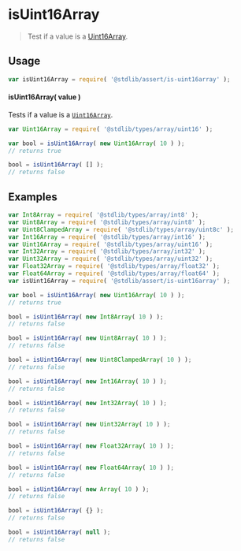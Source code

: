 # isUint16Array

> Test if a value is a [Uint16Array][mdn-uint16array].

<section class="usage">

## Usage

```javascript
var isUint16Array = require( '@stdlib/assert/is-uint16array' );
```

#### isUint16Array( value )

Tests if a value is a [`Uint16Array`][mdn-uint16array].

```javascript
var Uint16Array = require( '@stdlib/types/array/uint16' );

var bool = isUint16Array( new Uint16Array( 10 ) );
// returns true

bool = isUint16Array( [] );
// returns false
```

</section>

<!-- /.usage -->

<section class="examples">

## Examples

```javascript
var Int8Array = require( '@stdlib/types/array/int8' );
var Uint8Array = require( '@stdlib/types/array/uint8' );
var Uint8ClampedArray = require( '@stdlib/types/array/uint8c' );
var Int16Array = require( '@stdlib/types/array/int16' );
var Uint16Array = require( '@stdlib/types/array/uint16' );
var Int32Array = require( '@stdlib/types/array/int32' );
var Uint32Array = require( '@stdlib/types/array/uint32' );
var Float32Array = require( '@stdlib/types/array/float32' );
var Float64Array = require( '@stdlib/types/array/float64' );
var isUint16Array = require( '@stdlib/assert/is-uint16array' );

var bool = isUint16Array( new Uint16Array( 10 ) );
// returns true

bool = isUint16Array( new Int8Array( 10 ) );
// returns false

bool = isUint16Array( new Uint8Array( 10 ) );
// returns false

bool = isUint16Array( new Uint8ClampedArray( 10 ) );
// returns false

bool = isUint16Array( new Int16Array( 10 ) );
// returns false

bool = isUint16Array( new Int32Array( 10 ) );
// returns false

bool = isUint16Array( new Uint32Array( 10 ) );
// returns false

bool = isUint16Array( new Float32Array( 10 ) );
// returns false

bool = isUint16Array( new Float64Array( 10 ) );
// returns false

bool = isUint16Array( new Array( 10 ) );
// returns false

bool = isUint16Array( {} );
// returns false

bool = isUint16Array( null );
// returns false
```

</section>

<!-- /.examples -->

<section class="links">

[mdn-uint16array]: https://developer.mozilla.org/en-US/docs/Web/JavaScript/Reference/Global_Objects/Uint16Array

</section>

<!-- /.links -->
